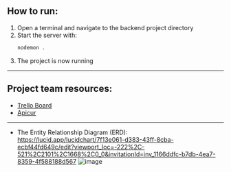 ## How to run:
1. Open a terminal and navigate to the backend project directory
2. Start the server with:
   ```bash
   nodemon .
3. The project is now running

----------------------------------
## Project team resources:
- [Trello Board](https://trello.com/b/13fXA5nM/team-project-hajusrakenduste-alused)
- [Apicur](https://studio.apicur.io/apis/112948)

----------------------------------
- The Entity Relationship Diagram (ERD): https://lucid.app/lucidchart/7f13e061-d383-43ff-8cba-ecbf44fd649c/edit?viewport_loc=-222%2C-521%2C2101%2C1668%2C0_0&invitationId=inv_1166ddfc-b7db-4ea7-8359-4f588188d567
![image](https://github.com/user-attachments/assets/9c000a31-dc85-4f44-8f0a-74a890580ea4)

